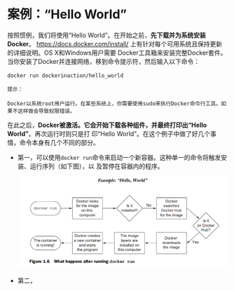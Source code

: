 案例：“Hello World”
===================================================================================
按照惯例，我们将使用“Hello World”。在开始之前，**先下载并为系统安装Docker**。
https://docs.docker.com/install/ 上有针对每个可用系统且保持更新的详细说明。OS X和Windows用户需要
Docker工具箱来安装完整Docker套件。当你安装了Docker并连接网络，移到命令提示符，然后输入以下命令：
```shell
docker run dockerinaction/hello_world
```
```
提示：

Docker以系统root用户运行。在某些系统上，你需要使用sudo来执行Docker命令行工具。如果不这样做会导致权限错误。
```
在此之后，**Docker被激活。它会开始下载各种组件，并最终打印出“Hello World”**。再次运行时则只是打
印“Hello World”。在这个例子中做了好几个事情，命令本身有几个不同的部分。
+ 第一，可以使用`docker run`命令来启动一个新容器。这种单一的命令将触发安装、运行序列（如下图），以
及暂停在容器内的程序。

    ![docker run命令的结果](img/6.png)

+ 第二，